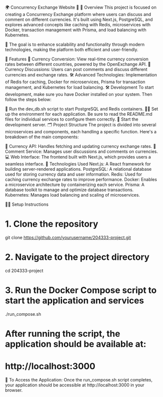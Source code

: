 🌍 Concurrency Exchange Website 💸
📜 Overview
This project is focused on creating a Concurrency Exchange platform where users can discuss and comment on different currencies. It's built using Next.js, PostgreSQL, and explores advanced concepts like caching with Redis, microservices with Docker, transaction management with Prisma, and load balancing with Kubernetes.

🚀 The goal is to enhance scalability and functionality through modern technologies, making the platform both efficient and user-friendly.

🔑 Features
🔄 Currency Conversion: View real-time currency conversion rates between different countries, powered by the OpenExchange API.
💬 Currency Discussions: Users can post comments and discuss different currencies and exchange rates.
🛠️ Advanced Technologies: Implementation of Redis for caching, Docker for microservices, Prisma for transaction management, and Kubernetes for load balancing.
🛠️ Development
To start development, make sure you have Docker installed on your system. Then follow the steps below:

🐳 Run the dev_db.sh script to start PostgreSQL and Redis containers.
🧑‍💻 Set up the environment for each application. Be sure to read the README.md files for individual services to configure them correctly.
🚀 Start the development server.
🗂️ Project Structure
The project is divided into several microservices and components, each handling a specific function. Here's a breakdown of the main components:

🏦 Currency API: Handles fetching and updating currency exchange rates.
💬 Comment Service: Manages user discussions and comments on currencies.
💻 Web Interface: The frontend built with Next.js, which provides users a seamless interface.
🚀 Technologies Used
Next.js: A React framework for building server-rendered applications.
PostgreSQL: A relational database used for storing currency data and user information.
Redis: Used for caching currency exchange rates to improve performance.
Docker: Enables a microservice architecture by containerizing each service.
Prisma: A database toolkit to manage and optimize database transactions.
Kubernetes: Manages load balancing and scaling of microservices.

🧑‍💻 Setup Instructions
# 1. Clone the repository
git clone https://github.com/yourusername/204333-project.git

# 2. Navigate to the project directory
cd 204333-project

# 3. Run the Docker Compose script to start the application and services
./run_compose.sh

# After running the script, the application should be available at:
# http://localhost:3000

🚀 To Access the Application:
Once the run_compose.sh script completes, your application should be accessible at http://localhost:3000 in your browser.

